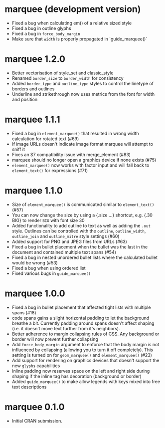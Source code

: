 # marquee (development version)

* Fixed a bug when calculating em() of a relative sized style
* Fixed a bug in outline glyphs
* Fixed a bug in `force_body_margin`
* Make sure that `width` is properly propagated in ´guide_marquee()`

# marquee 1.2.0

* Better vectorisation of style_set and classic_style
* Renamed `border_size` to `border_width` for consistency
* Added `border_type` and `outline_type` styles to control the linetype of
  borders and outlines
* Underline and strikethrough now uses metrics from the font for width and
  position

# marquee 1.1.1

* Fixed a bug in `element_marquee()` that resulted in wrong width calculation
  for rotated text (#69)
* If image URLs doesn't indicate image format marquee will attempt to sniff it
* Fixes an S7 compatibility issue with merge_element (#83)
* marquee should no longer open a graphics device if none exists (#75)
* `element_marquee()` now works with factor input and will fall back to
  `element_text()` for expressions (#71)

# marquee 1.1.0

* Size of `element_marquee()` is communicated similar to `element_text()` (#57)
* You can now change the size by using a {.size ...} shortcut, e.g. {.30 BIG} to
  render `BIG` with font size 30
* Added functionality to add outline to text as well as adding the `.out` style.
  Outlines can be controlled with the `outline`, `outline_width`, `outline_join`
  and `outline_mitre` style settings (#60)
* Added support for PNG and JPEG files from URLs (#63)
* Fixed a bug in bullet placement when the bullet was the last in the document
  and contained multiple text spans (#54)
* Fixed a bug in nested unordered bullet lists where the calculated bullet would
  be wrong (#53)
* Fixed a bug when using ordered list
* Fixed various bugs in `guide_marquee()`

# marquee 1.0.0

* Fixed a bug in bullet placement that affected tight lists with multiple spans
  (#18)
* code spans gains a slight horizontal padding to let the background breathe a
  bit. Currently padding around spans doesn't affect shaping (i.e. it doesn't
  move text further from it's neighbors).
* Better adherence to margin collapsing rules of CSS. Any background or border
  will now prevent further collapsing
* Add `force_body_margin` argument to enforce that the body margin is not
  influenced by collapsing (allowing you to turn it off completely). This
  setting is turned on for `geom_marquee()` and `element_marquee()` (#23)
* Add support for rendering on graphics devices that doesn't support the new
  `glyphs` capabilities
* Inline padding now reserves space on the left and right side during shaping if
  the inline tag has decoration (background or border)
* Added `guide_marquee()` to make allow legends with keys mixed into free text
  descriptions

# marquee 0.1.0

* Initial CRAN submission.
